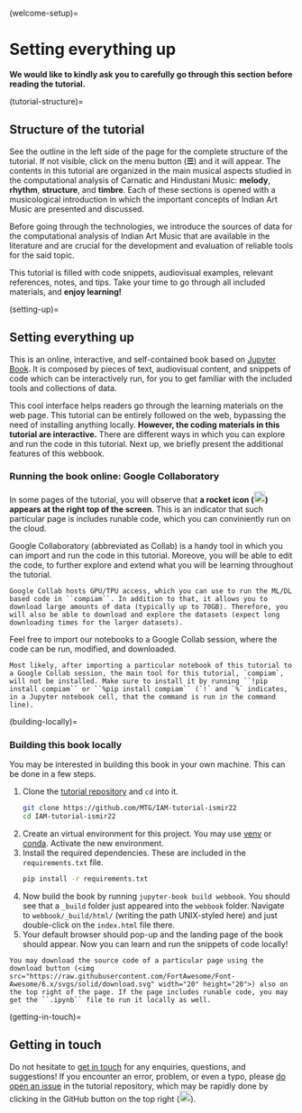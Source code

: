 (welcome-setup)=
# Setting everything up
**We would like to kindly ask you to carefully go through this section before reading the tutorial.**


(tutorial-structure)=
## Structure of the tutorial
See the outline in the left side of the page for the complete structure of the tutorial. If not visible, click on the menu button (**☰**) and it will appear. The contents in this tutorial are organized in the main musical aspects studied in the computational analysis of Carnatic and Hindustani Music: **melody**, **rhythm**, **structure**, and **timbre**. Each of these sections is opened with a musicological introduction in which the important concepts of Indian Art Music are presented and discussed.

Before going through the technologies, we introduce the sources of data for the computational analysis of Indian Art Music that are available in the literature and are crucial for the development and evaluation of reliable tools for the said topic. 

This tutorial is filled with code snippets, audiovisual examples, relevant references, notes, and tips. Take your time to go through all included materials, and **enjoy learning!**


(setting-up)=
## Setting everything up
This is an online, interactive, and self-contained book based on [Jupyter Book](https://jupyterbook.org/en/stable/index.html). It is composed by pieces of text, audiovisual content, and snippets of code which can be interactively run, for you to get familiar with the included tools and collections of data.  

This cool interface helps readers go through the learning materials on the web page. This tutorial can be entirely followed on the web, bypassing the need of installing anything locally. **However, the coding materials in this tutorial are interactive.** There are different ways in which you can explore and run the code in this tutorial. Next up, we briefly present the additional features of this webbook.

### Running the book online: Google Collaboratory
In some pages of the tutorial, you will observe that **a rocket icon (<img src="https://raw.githubusercontent.com/FortAwesome/Font-Awesome/6.x/svgs/solid/rocket.svg" width="20" height="20">) appears at the right top of the screen**. This is an indicator that such particular page is includes runable code, which you can conviniently run on the cloud.

Google Collaboratory (abbreviated as Collab) is a handy tool in which you can import and run the code in this tutorial. Moreove, you will be able to edit the code, to further explore and extend what you will be learning throughout the tutorial.

```{note}
Google Collab hosts GPU/TPU access, which you can use to run the ML/DL based code in ``compiam``. In addition to that, it allows you to download large amounts of data (typically up to 70GB). Therefore, you will also be able to download and explore the datasets (expect long downloading times for the larger datasets).
```

Feel free to import our notebooks to a Google Collab session, where the code can be run, modified, and downloaded. 

```{important}
Most likely, after importing a particular notebook of this tutorial to a Google Collab session, the main tool for this tutorial, `compiam`, will not be installed. Make sure to install it by running ``!pip install compiam`` or ``%pip install compiam`` (`!` and `%` indicates, in a Jupyter notebook cell, that the command is run in the command line).
```


(building-locally)=
### Building this book locally
You may be interested in building this book in your own machine. This can be done in a few steps.

1) Clone the [tutorial repository](https://github.com/MTG/IAM-tutorial-ismir22) and ``cd`` into it.
    ```bash
    git clone https://github.com/MTG/IAM-tutorial-ismir22
    cd IAM-tutorial-ismir22
    ```
2) Create an virtual environment for this project. You may use [venv](https://docs.python.org/3/tutorial/venv.html) or [conda](https://conda.io/projects/conda/en/latest/user-guide/getting-started.html). Activate the new environment.
3) Install the required dependencies. These are included in the ``requirements.txt`` file.
    ```bash
    pip install -r requirements.txt
    ```
4) Now build the book by running ``jupyter-book build webbook``. You should see that a ``_build`` folder just appeared into the ``webbook`` folder. Navigate to ``webbook/_build/html/`` (writing the path UNIX-styled here) and just double-click on the ``index.html`` file there.
5) Your default browser should pop-up and the landing page of the book should appear. Now you can learn and run the snippets of code locally! 

```{note}
You may download the source code of a particular page using the download button (<img src="https://raw.githubusercontent.com/FortAwesome/Font-Awesome/6.x/svgs/solid/download.svg" width="20" height="20">) also on the top right of the page. If the page includes runable code, you may get the ``.ipynb`` file to run it locally as well.
```

(getting-in-touch)=
## Getting in touch
Do not hesitate to [get in touch](mailto:thomas.nuttall@upf.edu) for any enquiries, questions, and suggestions! If you encounter an error, problem, or even a typo, please [do open an issue](https://github.com/MTG/IAM-tutorial-ismir22/issues) in the tutorial repository, which may be rapidly done by clicking in the GitHub button on the top right (<img src="https://raw.githubusercontent.com/FortAwesome/Font-Awesome/6.x/svgs/brands/github.svg" width="20" height="20">).